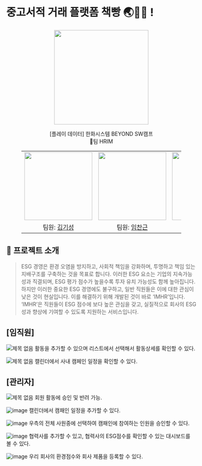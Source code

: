# 중고서적 거래 플랫폼 책빵 🌏🙋‍♂️ !
<p align="middle" style="margin: 0; padding: 0;">
  <img width="250px" src="https://github.com/user-attachments/assets/7cb81506-35bb-4770-99ee-d2dc8821f443">
</p>


<p align="middle">
[플레이 데이터] 한화시스템 BEYOND SW캠프
<br>🥪팀 HRIM
</p>


<figure>
    <table>
      <tr>
        <td align="center"><img src="https://github.com/user-attachments/assets/8561224e-faa1-4321-a405-c5ccc0af318e" width="180px"/></td>
        <td align="center"><img src="https://github.com/user-attachments/assets/c2abc45b-e8b9-46e4-a035-29d044fab79a" width="180px"/></td>
	      <td align="center"><img src="https://github.com/user-attachments/assets/eef835ff-d5e7-48ca-b7a0-5fa9ada8b747" width="180px"/></td>
        <td align="center"><img src="https://github.com/user-attachments/assets/83abbd5a-6d3a-43a4-8d74-ead06057cf56" width="180px"/></td>
      </tr>
      <tr>
        <td align="center">팀원: <a href="https://github.com/wkdlrn">김기성</a></td>
        <td align="center">팀원: <a href="https://github.com/ChangeunLim" >임찬근</a></td>
        <td align="center"><strong>팀장</strong>: <a href="https://github.com/InukChoi">최인욱</a></td>
	<td align="center">팀원: <a href="https://github.com/choi-won-ik" >최원익</a></td>
      </tr>
    </table>
</figure>

## 📝 프로젝트 소개

> ESG 경영은 환경 오염을 방지하고, 사회적 책임을 강화하며, 투명하고 책임 있는 지배구조를 구축하는 것을 목표로 합니다. 이러한 ESG 요소는 기업의 지속가능성과 직결되며, ESG 평가 점수가 높을수록 투자 유치 가능성도 함께 높아집니다.
> 하지만 이러한 중요한 ESG 경영에도 불구하고, 일반 직원들은 이에 대한 관심이 낮은 것이 현실입니다. 이를 해결하기 위해 개발된 것이 바로 ‘IMHR’입니다. ‘IMHR’은 직원들이 ESG 점수에 보다 높은 관심을 갖고, 실질적으로 회사의 ESG 성과 향상에 기여할 수 있도록 지원하는 서비스입니다.


## [임직원]
![제목 없음](https://github.com/user-attachments/assets/88f7a897-6de9-4940-824d-1d09673e3a3f)
활동을 추가할 수 있으며 리스트에서 선택해서 활동상세를 확인할 수 있다.

![제목 없음](https://github.com/user-attachments/assets/d62d3a90-e660-4c91-8b73-c8ace9147b85)
캘린더에서 사내 캠페인 일정을 확인할 수 있다.

## [관리자]
![제목 없음](https://github.com/user-attachments/assets/cbfefede-45ab-49ec-b576-43dc87b06242)
회원 활동에 승인 및 반려 가능.

![image](https://github.com/user-attachments/assets/64532c06-8168-4df5-9847-4b948a0c2aa3)
캘린더에서 캠패인 일정을 추가할 수 있다.

![image](https://github.com/user-attachments/assets/8fdac977-bc91-4473-8964-329f997bcc98)
우측의 전체 사원중에 선택하여 캠패인에 참여하는 인원을 승인할 수 있다.

![image](https://github.com/user-attachments/assets/1e6537b4-7aca-4308-a7f2-617191c66dbf)
협력사를 추가할 수 있고, 협력사의 ESG점수를 확인할 수 있는 대시보드를 볼 수 있다.

![image](https://github.com/user-attachments/assets/806d0244-05e4-4972-b598-e9aa97f1f910)
우리 회사의 환경점수와 회사 제품을 등록할 수 있다.


